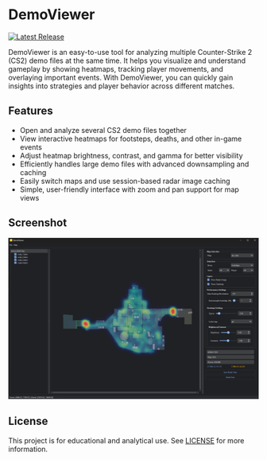
# DemoViewer

<a href="https://github.com/dertwist/DemoViewer/releases/latest">
  <img src="https://img.shields.io/github/v/release/dertwist/DemoViewer?label=Latest%20Release&style=for-the-badge" alt="Latest Release">
</a>

DemoViewer is an easy-to-use tool for analyzing multiple Counter-Strike 2 (CS2) demo files at the same time. It helps you visualize and understand gameplay by showing heatmaps, tracking player movements, and overlaying important events. With DemoViewer, you can quickly gain insights into strategies and player behavior across different matches.

## Features

- Open and analyze several CS2 demo files together
- View interactive heatmaps for footsteps, deaths, and other in-game events
- Adjust heatmap brightness, contrast, and gamma for better visibility
- Efficiently handles large demo files with advanced downsampling and caching
- Easily switch maps and use session-based radar image caching
- Simple, user-friendly interface with zoom and pan support for map views

## Screenshot

![DemoViewer Screenshot](readme/demo.png)

## License

This project is for educational and analytical use. See [LICENSE](LICENSE) for more information.
